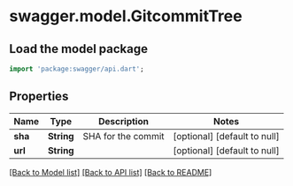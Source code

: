 # swagger.model.GitcommitTree

## Load the model package
```dart
import 'package:swagger/api.dart';
```

## Properties
Name | Type | Description | Notes
------------ | ------------- | ------------- | -------------
**sha** | **String** | SHA for the commit | [optional] [default to null]
**url** | **String** |  | [optional] [default to null]

[[Back to Model list]](../README.md#documentation-for-models) [[Back to API list]](../README.md#documentation-for-api-endpoints) [[Back to README]](../README.md)


